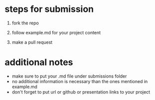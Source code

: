 # steps for submission 

1. fork the repo

2. follow example.md for your project content 

3. make a pull request 

# additional notes 

* make sure to put your .md file under submissions folder 
* no additional information is necessary than the ones mentioned in example.md
* don't forget to put url or github or presentation links to your project 